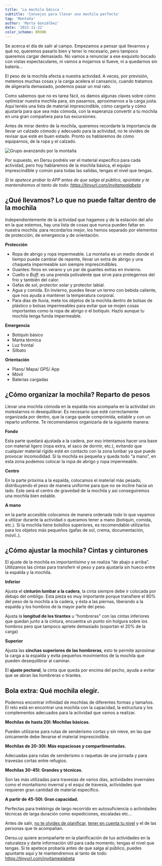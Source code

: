 ```yaml
---
title: 'La mochila básica '
subtitle: 'Consejos para llevar una mochila perfecta'
tag: 'Montaña'
author: 'Marta Gonzálbez'
date: '2021-11-22'
color_scheme: BROWN
---
```


Se acerca el día de salir al campo. Empezamos a pensar qué llevarnos y qué no, queremos pasarlo bien y tener lo necesario, pero tampoco queremos cargar demasiado. No vamos a renunciar a ese exquisito bocado con vistas espectaculares, ni vamos a mojarnos si llueve, ni a quedarnos sin batería...

El peso de la mochila afecta a nuestra actividad. A veces, por previsión, metemos muchas cosas y la carga acelera el cansancio, cuando tratamos de aligerarla demasiado, podemos pasar un mal rato.

Como sabemos que no es tarea fácil, os damos algunas claves sobre cómo optimizar nuestra mochila para, sin pasarnos, aproximarnos a la carga justa. Aquí tenéis una lista de material imprescindible, cómo cargarla y cómo ajustarla para que sea más cómoda, con la esperanza convertir a tu mochila en una gran compañera para tus excursiones.

Antes de mirar dentro de la mochila, queremos recordarte la importancia de llevar un calzado cómodo y adecuado para la actividad, no te olvides de revisar que esté en buen estado. Pronto os hablaremos de cómo equiparnos, de la ropa y el calzado.

![Grupo avanzando por la montaña](/images/posts/la-mochila-basica/01.jpg)

Por supuesto, en Dersu podréis ver el material específico para cada actividad, pero hoy hablaremos de la mochila básica, el equipo imprescindible y común para todas las salidas, tengas el nivel que tengas.

*Si te apetece probar la APP antes de que salga al público, apúntate y te mantendremos al tanto de todo: https://tinyurl.com/invitamealabeta*

## **¿Qué llevamos? Lo que no puede faltar dentro de la mochila**

Independientemente de la actividad que hagamos y de la estación del año en la que estemos, hay una lista de cosas que nunca pueden faltar en nuestra mochila: para recordarlos mejor, los hemos separado por elementos de protección, de emergencia y de orientación.

**Protección**

- Ropa de abrigo y ropa impermeable. La montaña es un medio donde el tiempo puede cambiar de repente, llevar un extra de abrigo y una chaqueta impermeable son siempre imprescindibles.
- Guantes: finos en verano y un par de guantes extras en invierno.
- Cuello o *Buff*: es una prenda polivalente que sirve para protegernos del frío y también del calor.
- Gafas de sol, protector solar y protector labial.
- Agua y comida. En invierno, puedes llevar un termo con bebida caliente, que nos ayuda a mantener la temperatura corporal.
- Para días de lluvia, mete los objetos de la mochila dentro de bolsas de plástico o bolsas impermeables para evitar que se mojen cosas importantes como la ropa de abrigo o el botiquín. Hazlo aunque tu mochila tenga funda impermeable.

**Emergencia**

- Botiquín básico
- Manta térmica
- Luz frontal
- Silbato

**Orientación**

- Plano/ Mapa/ GPS/ App
- Móvil
- Baterías cargadas

## ¿Cómo organizar la mochila? Reparto de pesos

Llevar una mochila cómoda en la espalda nos acompaña en la actividad sin molestarnos ni desequilibrar. Es necesario que esté correctamente organizada por dentro, que la carga quede comprimida, estable y con un reparto uniforme.
Te recomendamos organizarla de la siguiente manera:

**Fondo**

Esta parte quedará ajustada a la cadera, por eso intentamos hacer una base con material ligero (ropa extra, el saco de dormir, etc.), evitando que cualquier material rígido esté en contacto con la zona lumbar ya que puede provocar incomodidad.
Si la mochila es pequeña y queda todo “a mano”, en esta zona podemos colocar la ropa de abrigo y ropa impermeable.

**Centro**

En la parte próxima a la espalda, colocamos el material más pesado, distribuyendo el peso de manera uniforme para que no se incline hacia un lado.
Este será el centro de gravedad de la mochila y así conseguiremos una mochila bien estable.

**A mano**

en la parte accesible colocamos de manera ordenada todo lo que vayamos a utilizar durante la actividad o queramos tener a mano (botiquín, comida, etc.).
Si la mochila tiene bolsillos superiores, es recomendable utilizarlos para los objetos más pequeños (gafas de sol, crema, documentación, móvil..).

## **¿Cómo ajustar la mochila? Cintas y cinturones**

El ajuste de la mochila es importantísimo y se realiza “de abajo a arriba”. Utilizamos las cintas para transferir el peso y para ajustarla sin hueco entre la espalda y la mochila.

**Inferior**

Ajusta el **cinturón lumbar a la cadera**, la cinta siempre debe ir colocada por debajo del ombligo. Esta pieza es muy importante porque transfiere el 80% del peso de la mochila a la cadera, y ésta a las piernas, liberando a la espalda y los hombros de la mayor parte del peso.

Ajusta la **longitud de los tirantes** u “hombreras” con las cintas inferiores que quedan junto a la cintura, encuentra un punto sin holgura sobre los hombros pero que tampoco apriete demasiado (soportan el 20% de la carga)

**Superior**

Ajusta las **cinchas superiores de las hombreras**, esto te permite aproximar la carga a la espalda y evita pequeños movimientos de la mochila que pueden desequilibrar al caminar.

El **ajuste pectoral**, la cinta que queda por encima del pecho, ayuda a evitar que se abran las hombreras o tirantes.

## **Bola extra: Qué mochila elegir.**

Podemos encontrar infinidad de mochilas de diferentes formas y tamaños. El reto está en encontrar una mochila con la capacidad, la estructura y los complementos adecuados para la actividad que vamos a realizar.

**Mochilas de hasta 20l: Mochilas básicas.**

Pueden utilizarse para rutas de senderismo cortas y sin nieve, en las que únicamente debe llevarse el material imprescindible.

**Mochilas de 20-30l: Más espaciosas y compartimentadas.**

Adecuadas para rutas de senderismo o raquetas de una jornada y para travesías cortas entre refugios.

**Mochilas 30-45l: Grandes y técnicas.**

Son las más utilizadas para travesías de varios días, actividades invernales como el montañismo invernal y el esquí de travesía, actividades que requieren gran cantidad de material específico.

**A partir de 45-50l: Gran capacidad.**

Perfectas para trekkings de largo recorrido en autosuficiencia o actividades técnicas de larga duración como expediciones, escaladas etc…


Antes de salir, [no te olvides de planificar](https://dersu.uz/es/blog/planificar-salida-invernal/), [tener en cuenta tu nivel](https://dersu.uz/es/blog/montanista-punto-de-partida/) y el de las personas que te acompañan.

Dersu.uz quiere acompañarte en la planificación de tus actividades en la naturaleza y darte información útil para cada momento, tengas el nivel que tengas.
Si te apetece probarla antes de que salga al público, puedes apuntarte aquí y te mantendremos al tanto de todo: https://tinyurl.com/invitamealabeta
